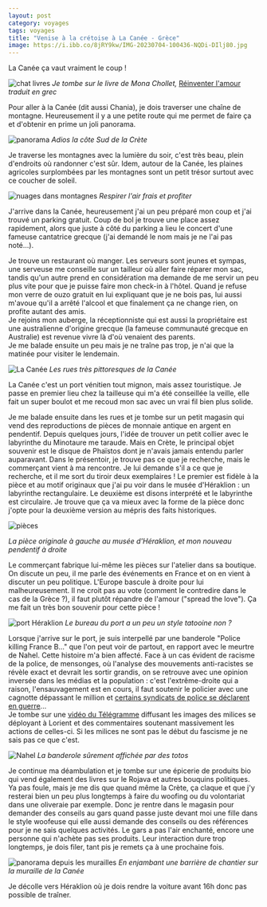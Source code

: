 ```yaml
---
layout: post 
category: voyages
tags: voyages
title: "Venise à la crétoise à La Canée - Grèce" 
image: https://i.ibb.co/8jRY9kw/IMG-20230704-100436-NQDi-DIlj80.jpg
---
```


La Canée ça vaut vraiment le coup !

![chat livres](https://i.ibb.co/8jRY9kw/IMG-20230704-100436-NQDi-DIlj80.jpg)
_Je tombe sur le livre de Mona Chollet,_ [Réinventer l'amour](https://www.editionsladecouverte.fr/reinventer_l_amour-9782355221743) _traduit en grec_

<!--more-->

Pour aller à la Canée (dit aussi Chania), je dois traverser une chaîne de montagne. Heureusement il y a une petite route qui me permet de faire ça et d'obtenir en prime un joli panorama. 

![panorama](https://i.ibb.co/YfQ30Jp/IMG-20230703-194443-1-Pqwnh-F09x.jpg)
_Adios la côte Sud de la Crète_

Je traverse les montagnes avec la lumière du soir, c'est très beau, plein d'endroits où randonner c'est sûr. Idem, autour de la Canée, les plaines agricoles surplombées par les montagnes sont un petit trésor surtout avec ce coucher de soleil. 

![nuages dans montagnes](https://i.ibb.co/tc2qwPm/IMG-20230703-203528-Bxe-Mtum-D4-X.jpg)
_Respirer l'air frais et profiter_

J'arrive dans la Canée, heureusement j'ai un peu préparé mon coup et j'ai trouvé un parking gratuit. Coup de bol je trouve une place assez rapidement, alors que juste à côté du parking a lieu le concert d'une fameuse cantatrice grecque (j'ai demandé le nom mais je ne l'ai pas noté...).
 
Je trouve un restaurant où manger. Les serveurs sont jeunes et sympas, une serveuse me conseille sur un tailleur où aller faire réparer mon sac, tandis qu'un autre prend en considération ma demande de me servir un peu plus vite pour que je puisse faire mon check-in à l'hôtel. Quand je refuse mon verre de ouzo gratuit en lui expliquant que je ne bois pas, lui aussi m'avoue qu'il a arrêté l'alcool et que finalement ça ne change rien, on profite autant des amis.  
Je rejoins mon auberge, la réceptionniste qui est aussi la propriétaire est une australienne d'origine grecque (la fameuse communauté grecque en Australie) est revenue vivre là d'où venaient des parents.  
Je me balade ensuite un peu mais je ne traîne pas trop, je n'ai que la matinée pour visiter le lendemain. 

![La Canée](https://i.ibb.co/GpjYb3z/ruescanee.jpg)
_Les rues très pittoresques de la Canée_

La Canée c'est un port vénitien tout mignon, mais assez touristique. Je passe en premier lieu chez la tailleuse qui m'a été conseillée la veille, elle fait un super boulot et me recoud mon sac avec un vrai fil bien plus solide.

Je me balade ensuite dans les rues et je tombe sur un petit magasin qui vend des reproductions de pièces de monnaie antique en argent en pendentif. Depuis quelques jours, l'idée de trouver un petit collier avec le labyrinthe du Minotaure me taraude. Mais en Crète, le principal objet souvenir est le disque de Phaïstos dont je n'avais jamais entendu parler auparavant. Dans le présentoir, je trouve pas ce que je recherche, mais le commerçant vient à ma rencontre. Je lui demande s'il a ce que je recherche, et il me sort du tiroir deux exemplaires ! Le premier est fidèle à la pièce et au motif originaux que j'ai pu voir dans le musée d'Héraklion : un labyrinthe rectangulaire. Le deuxième est disons interprété et le labyrinthe est circulaire. Je trouve que ça va mieux avec la forme de la pièce donc j'opte pour la deuxième version au mépris des faits historiques.  

![pièces](https://i.ibb.co/4tbq4HQ/pieces.jpg)

_La pièce originale à gauche au musée d'Héraklion, et mon nouveau pendentif à droite_

Le commerçant fabrique lui-même les pièces sur l'atelier dans sa boutique. On discute un peu, il me parle des événements en France et on en vient à discuter un peu politique. L'Europe bascule à droite pour lui malheureusement. Il ne croit pas au vote (comment le contredire dans le cas de la Grèce ?), il faut plutôt répandre de l'amour ("spread the love").
Ça me fait un très bon souvenir pour cette pièce ! 

![port Héraklion](https://i.ibb.co/gmSLXtK/IMG-20230704-093546-2-L41v-Ru-F52.jpg)
_Le bureau du port a un peu un style tatooine non ?_

Lorsque j'arrive sur le port, je suis interpellé par une banderole "Police killing France B..." que l'on peut voir de partout, en rapport avec le meurtre de Nahel. Cette histoire m'a bien affecté. Face à un cas évident de racisme de la police, de mensonges, où l'analyse des mouvements anti-racistes se révèle exact et devrait les sortir grandis, on se retrouve avec une opinion inversée dans les médias et la population : c'est l'extrême-droite qui a raison, l'ensauvagement est en cours, il faut soutenir le policier avec une cagnotte dépassant le million et [certains syndicats de police se déclarent en guerre](https://twitter.com/UNSAPOLICE/status/1674749283306749953?ref_src=twsrc%5Etfw%7Ctwcamp%5Etweetembed%7Ctwterm%5E1674749283306749953%7Ctwgr%5Ee0a3545c03c63518d6de36a470e4930b7a9538f8%7Ctwcon%5Es1_&ref_url=https%3A%2F%2Fbo-pic-franceinfo.francetelevisions.tv%2F)...   
Je tombe sur une [vidéo du Télégramme](https://youtu.be/Hfk4ymx3cbU?si=7f7YnXouOtdpd-S8) diffusant les images des milices se déployant à Lorient et des commentaires soutenant massivement les actions de celles-ci. Si les milices ne sont pas le début du fascisme je ne sais pas ce que c'est.

![Nahel](https://i.ibb.co/RDNHn1M/IMG-20230704-094723-zcudeka-I4-K.jpg)
_La banderole sûrement affichée par des totos_

Je continue ma déambulation et je tombe sur une épicerie de produits bio qui vend également des livres sur le Rojava et autres bouquins politiques. Ya pas foule, mais je me dis que quand même la Crète, ça claque et que j'y resterai bien un peu plus longtemps à faire du woofing ou du volontariat dans une oliveraie par exemple. Donc je rentre dans le magasin pour demander des conseils au gars quand passe juste devant moi une fille dans le style woofeuse qui elle aussi demande des conseils ou des références pour je ne sais quelques activités. Le gars a pas l'air enchanté, encore une personne qui n'achète pas ses produits. Leur interaction dure trop longtemps, je dois filer, tant pis je remets ça à une prochaine fois. 

![panorama depuis les murailles](https://i.ibb.co/cFB13GC/IMG-20230704-101556-Vhh-WRPqs6s.jpg)
_En enjambant une barrière de chantier sur la muraille de la Canée_

Je décolle vers Héraklion où je dois rendre la voiture avant 16h donc pas possible de traîner. 